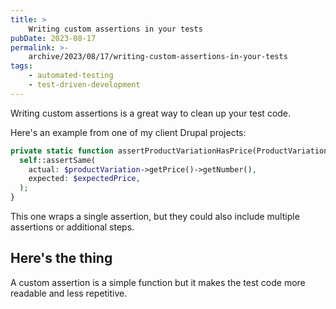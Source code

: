 ```yaml
---
title: >
    Writing custom assertions in your tests
pubDate: 2023-08-17
permalink: >-
    archive/2023/08/17/writing-custom-assertions-in-your-tests
tags:
    - automated-testing
    - test-driven-development
---
```


Writing custom assertions is a great way to clean up your test code.

Here's an example from one of my client Drupal projects:

```php
private static function assertProductVariationHasPrice(ProductVariationInterface $productVariation, string $expectedPrice): void {
  self::assertSame(
    actual: $productVariation->getPrice()->getNumber(),
    expected: $expectedPrice,
  );
}
```

This one wraps a single assertion, but they could also include multiple assertions or additional steps.

## Here's the thing

A custom assertion is a simple function but it makes the test code more readable and less repetitive.

